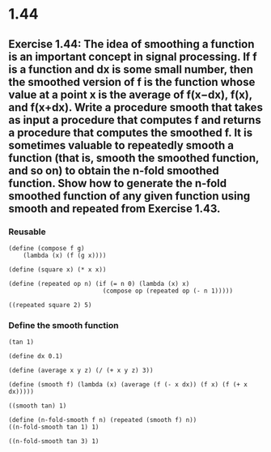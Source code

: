 # 1.44

## Exercise 1.44: The idea of smoothing a function is an important concept in signal processing. If f is a function and dx is some small number, then the smoothed version of f is the function whose value at a point x is the average of f(x−dx), f(x), and f(x+dx). Write a procedure smooth that takes as input a procedure that computes f and returns a procedure that computes the smoothed f. It is sometimes valuable to repeatedly smooth a function (that is, smooth the smoothed function, and so on) to obtain the n-fold smoothed function. Show how to generate the n-fold smoothed function of any given function using smooth and repeated from Exercise 1.43.


### Reusable

```eval-scheme
(define (compose f g)
    (lambda (x) (f (g x))))

(define (square x) (* x x))

(define (repeated op n) (if (= n 0) (lambda (x) x)
                          (compose op (repeated op (- n 1)))))

((repeated square 2) 5)
```

### Define the smooth function
```eval-scheme
(tan 1)
```

```eval-scheme
(define dx 0.1)

(define (average x y z) (/ (+ x y z) 3))

(define (smooth f) (lambda (x) (average (f (- x dx)) (f x) (f (+ x dx)))))

((smooth tan) 1)
```

```eval-scheme
(define (n-fold-smooth f n) (repeated (smooth f) n))
((n-fold-smooth tan 1) 1)
```

```eval-scheme
((n-fold-smooth tan 3) 1)
```